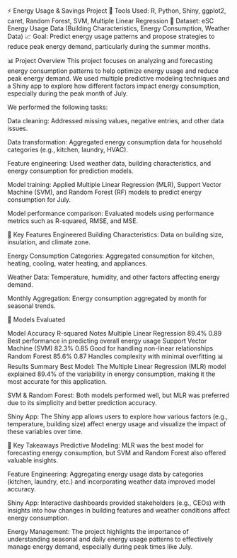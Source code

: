 ⚡ Energy Usage & Savings Project
📌 Tools Used: R, Python, Shiny, ggplot2, caret, Random Forest, SVM, Multiple Linear Regression
📁 Dataset: eSC Energy Usage Data (Building Characteristics, Energy Consumption, Weather Data)
📈 Goal: Predict energy usage patterns and propose strategies to reduce peak energy demand, particularly during the summer months.

📊 Project Overview
This project focuses on analyzing and forecasting energy consumption patterns to help optimize energy usage and reduce peak energy demand. We used multiple predictive modeling techniques and a Shiny app to explore how different factors impact energy consumption, especially during the peak month of July.

We performed the following tasks:

Data cleaning: Addressed missing values, negative entries, and other data issues.

Data transformation: Aggregated energy consumption data for household categories (e.g., kitchen, laundry, HVAC).

Feature engineering: Used weather data, building characteristics, and energy consumption for prediction models.

Model training: Applied Multiple Linear Regression (MLR), Support Vector Machine (SVM), and Random Forest (RF) models to predict energy consumption for July.

Model performance comparison: Evaluated models using performance metrics such as R-squared, RMSE, and MSE.

🧠 Key Features Engineered
Building Characteristics: Data on building size, insulation, and climate zone.

Energy Consumption Categories: Aggregated consumption for kitchen, heating, cooling, water heating, and appliances.

Weather Data: Temperature, humidity, and other factors affecting energy demand.

Monthly Aggregation: Energy consumption aggregated by month for seasonal trends.

🤖 Models Evaluated

Model	Accuracy	R-squared	Notes
Multiple Linear Regression	89.4%	0.89	Best performance in predicting overall energy usage
Support Vector Machine (SVM)	82.3%	0.85	Good for handling non-linear relationships
Random Forest	85.6%	0.87	Handles complexity with minimal overfitting
📊 Results Summary
Best Model: The Multiple Linear Regression (MLR) model explained 89.4% of the variability in energy consumption, making it the most accurate for this application.

SVM & Random Forest: Both models performed well, but MLR was preferred due to its simplicity and better prediction accuracy.

Shiny App: The Shiny app allows users to explore how various factors (e.g., temperature, building size) affect energy usage and visualize the impact of these variables over time.

📌 Key Takeaways
Predictive Modeling: MLR was the best model for forecasting energy consumption, but SVM and Random Forest also offered valuable insights.

Feature Engineering: Aggregating energy usage data by categories (kitchen, laundry, etc.) and incorporating weather data improved model accuracy.

Shiny App: Interactive dashboards provided stakeholders (e.g., CEOs) with insights into how changes in building features and weather conditions affect energy consumption.

Energy Management: The project highlights the importance of understanding seasonal and daily energy usage patterns to effectively manage energy demand, especially during peak times like July.
